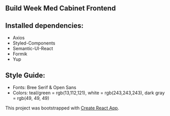 
## Build Week Med Cabinet Frontend

## Installed dependencies: 

- Axios
- Styled-Components
- Semantic-UI-React
- Formik
- Yup

## Style Guide:

- Fonts: Bree Serif & Open Sans
- Colors: teal/green = rgb(13,112,121), white = rgb(243,243,243), dark gray = rgb(49, 49, 49)

This project was bootstrapped with [Create React App](https://github.com/facebook/create-react-app).

